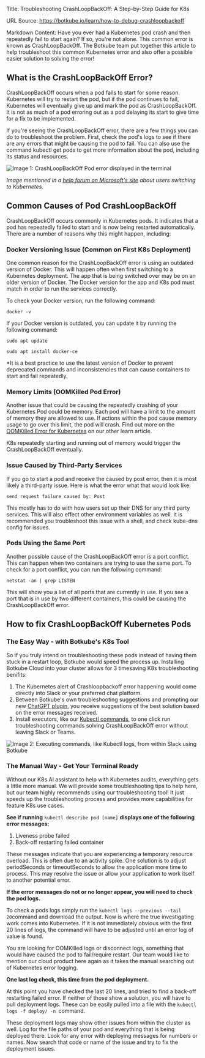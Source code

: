 Title: Troubleshooting CrashLoopBackOff: A Step-by-Step Guide for K8s

URL Source: https://botkube.io/learn/how-to-debug-crashloopbackoff

Markdown Content:
Have you ever had a Kubernetes pod crash and then repeatedly fail to start again? If so, you're not alone. This common error is known as CrashLoopBackOff. The Botkube team put together this article to help troubleshoot this common Kubernetes error and also offer a possible easier solution to solving the error!

**What is the CrashLoopBackOff Error?**
---------------------------------------

CrashLoopBackOff occurs when a pod fails to start for some reason. Kubernetes will try to restart the pod, but if the pod continues to fail, Kubernetes will eventually give up and mark the pod as CrashLoopBackOff. It is not as much of a pod erroring out as a pod delaying its start to give time for a fix to be implemented.

If you're seeing the CrashLoopBackOff error, there are a few things you can do to troubleshoot the problem. First, check the pod's logs to see if there are any errors that might be causing the pod to fail. You can also use the command kubectl get pods to get more information about the pod, including its status and resources.

![Image 1: CrashLoopBackOff Pod error  displayed in the terminal](https://cdn.prod.website-files.com/634fabb21508d6c9db9bc46f/648b4b0e5495d47e6f22704c_gDm4R9_hU-uv1PUi3Xy60rBEJTpyY3c74aMfdtOzxlZfPUj-r8zcknnwL4W7q3P-8yuS2OervhgjCV4-rsSvRm2YGOVW8syS0bv7ECu9xhNPEEhR0dA_TCdgXaoooPHvxYG1evWNKep-yVjvGO1_PEQ.png)

_Image mentioned in a_ [_help forum on Microsoft's site_](https://learn.microsoft.com/en-us/answers/questions/328469/understanding-aks-crashloopbackoff) _about users switching to Kubernetes._

**Common Causes of Pod CrashLoopBackOff**
-----------------------------------------

CrashLoopBackOff occurs commonly in Kubernetes pods. It indicates that a pod has repeatedly failed to start and is now being restarted automatically. There are a number of reasons why this might happen, including:

### **Docker Versioning Issue (Common on First K8s Deployment)**

One common reason for the CrashLoopBackOff error is using an outdated version of Docker. This will happen often when first switching to a Kubernetes deployment. The app that is being switched over may be on an older version of Docker. The Docker version for the app and K8s pod must match in order to run the services correctly.

To check your Docker version, run the following command:

`docker -v`

If your Docker version is outdated, you can update it by running the following command:

`sudo apt update`

`sudo apt install docker-ce`

\*It is a best practice to use the latest version of Docker to prevent deprecated commands and inconsistencies that can cause containers to start and fail repeatedly.

### **Memory Limits (OOMKilled Pod Error)**

Another issue that could be causing the repeatedly crashing of your Kubernetes Pod could be memory. Each pod will have a limit to the amount of memory they are allowed to use. If actions within the pod cause memory usage to go over this limit, the pod will crash. Find out more on the [OOMKilled Error for Kubernetes](https://botkube.io/learn/what-is-oomkilled) on our other learn article.

K8s repeatedly starting and running out of memory would trigger the CrashLoopBackOff eventually.

### **Issue Caused by Third-Party Services**

If you go to start a pod and receive the caused by post error, then it is most likely a third-party issue. Here is what the error what that would look like:

`send request failure caused by: Post`

This mostly has to do with how users set up their DNS for any third party services. This will also effect other environment variables as well. It is recommended you troubleshoot this issue with a shell, and check kube-dns config for issues.

### **Pods Using the Same Port**

Another possible cause of the CrashLoopBackOff error is a port conflict. This can happen when two containers are trying to use the same port. To check for a port conflict, you can run the following command:

`netstat -an | grep LISTEN`

This will show you a list of all ports that are currently in use. If you see a port that is in use by two different containers, this could be causing the CrashLoopBackOff error.

**How to fix CrashLoopBackOff Kubernetes Pods**
-----------------------------------------------

### **The Easy Way - with Botkube's K8s Tool**

So if you truly intend on troubleshooting these pods instead of having them stuck in a restart loop, Botkube would speed the process up. Installing Botkube Cloud into your cluster allows for 3 timesaving K8s troubleshooting benifits:

1.  The Kubernetes alert of Crashloopbackoff error happening would come directly into Slack or your preferred chat platform.
2.  Between Botkube's own troubleshooting suggestions and prompting our new [ChatGPT plugin](https://botkube.io/blog/use-chatgpt-to-troubleshoot-kubernetes-errors-with-botkubes-doctor), you receive suggestions of the best solution based on the error messages received.
3.  Install executors, like our [Kubectl commands](https://docs.botkube.io/usage/executor/kubectl), to one click run troubleshooting commands solving CrashLoopBackOff error without leaving Slack or Teams.

![Image 2: Executing commands, like Kubectl logs, from within Slack using Botkube](https://cdn.prod.website-files.com/634fabb21508d6c9db9bc46f/648b4b0fb5c403880b1a8a41_1udAXWvJx61eJFClbpPH4tnHH0IZUa-Y3YmL8M-_EBh0V1HVAaUzBuk2-9Y7XCzSG1jJwPauQRaHFNg2yfLeEFZzVjxui4z1-lJkbuQdHSPZF7pa5CMsW6x4wWuWddxSoQr2DXbsFmOvhoKC3EhBxuE.png)

### **The Manual Way - Get Your Terminal Ready**

Without our K8s AI assistant to help with Kubernetes audits, everything gets a little more manual. We will provide some troubleshooting tips to help here, but our team highly recommends using our troubleshooting tool! It just speeds up the troubleshooting process and provides more capabilities for feature K8s use cases.

**See if running** `kubectl describe pod [name]` **displays one of the following error messages:**

1.  Liveness probe failed
2.  Back-off restarting failed container

These messages indicate that you are experiencing a temporary resource overload. This is often due to an activity spike. One solution is to adjust periodSeconds or timeoutSeconds to allow the application more time to process. This may resolve the issue or allow your application to work itself to another potential error.

**If the error messages do not or no longer appear, you will need to check the pod logs.**

To check a pods logs simply run the `kubectl logs --previous --tail 20`command and download the output. Now is where the true investigating work comes into Kubernetes. If it is not immediately obvious with the first 20 lines of logs, the command will have to be adjusted until an error log of value is found.

You are looking for OOMKilled logs or disconnect logs, something that would have caused the pod to fail/require restart. Our team would like to mention our cloud product here again as it takes the manual searching out of Kubernetes error logging.

**One last log check, this time from the pod deployment.**

At this point you have checked the last 20 lines, and tried to find a back-off restarting failed error. If neither of those show a solution, you will have to pull deployment logs. These can be easily pulled into a file with the `kubectl logs -f deploy/ -n `command.

These deployment logs may show other issues from within the cluster as well. Log for the file paths of your pod and everything that is being deployed there. Look for any error with deploying messages for numbers or names. Now search that code or name of the issue and try to fix the deployment issues.
